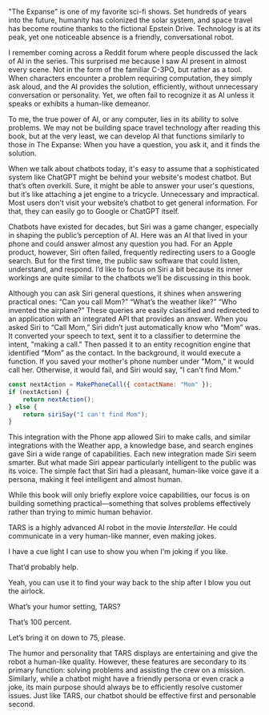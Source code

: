 "The Expanse" is one of my favorite sci-fi shows. Set hundreds of years into the future, humanity has colonized the solar system, and space travel has become routine thanks to the fictional Epstein Drive. Technology is at its peak, yet one noticeable absence is a friendly, conversational robot.

I remember coming across a Reddit forum where people discussed the lack of AI in the series. This surprised me because I saw AI present in almost every scene. Not in the form of the familiar C-3PO, but rather as a tool. When characters encounter a problem requiring computation, they simply ask aloud, and the AI provides the solution, efficiently, without unnecessary conversation or personality. Yet, we often fail to recognize it as AI unless it speaks or exhibits a human-like demeanor.

To me, the true power of AI, or any computer, lies in its ability to solve problems. We may not be building space travel technology after reading this book, but at the very least, we can develop AI that functions similarly to those in The Expanse: When you have a question, you ask it, and it finds the solution.

When we talk about chatbots today, it's easy to assume that a sophisticated system like ChatGPT might be behind your website's modest chatbot. But that’s often overkill. Sure, it might be able to answer your user's questions, but it’s like attaching a jet engine to a tricycle. Unnecessary and impractical. Most users don’t visit your website’s chatbot to get general information. For that, they can easily go to Google or ChatGPT itself.

Chatbots have existed for decades, but Siri was a game changer, especially in shaping the public’s perception of AI. Here was an AI that lived in your phone and could answer almost any question you had. For an Apple product, however, Siri often failed, frequently redirecting users to a Google search. But for the first time, the public saw software that could listen, understand, and respond. I’d like to focus on Siri a bit because its inner workings are quite similar to the chatbots we’ll be discussing in this book.

Although you can ask Siri general questions, it shines when answering practical ones: “Can you call Mom?” “What’s the weather like?” “Who invented the airplane?” These queries are easily classified and redirected to an application with an integrated API that provides an answer. When you asked Siri to “Call Mom,” Siri didn’t just automatically know who “Mom” was. It converted your speech to text, sent it to a classifier to determine the intent, "making a call." Then passed it to an entity recognition engine that identified “Mom” as the contact. In the background, it would execute a function. If you saved your mother's phone number under "Mom," it would call her. Otherwise, it would fail, and Siri would say, "I can't find Mom."

```js
const nextAction = MakePhoneCall({ contactName: "Mom" });
if (nextAction) {
	return nextAction();
} else {
	return siriSay("I can't find Mom");
}
```

This integration with the Phone app allowed Siri to make calls, and similar integrations with the Weather app, a knowledge base, and search engines gave Siri a wide range of capabilities. Each new integration made Siri seem smarter. But what made Siri appear particularly intelligent to the public was its voice. The simple fact that Siri had a pleasant, human-like voice gave it a persona, making it feel intelligent and almost human.

While this book will only briefly explore voice capabilities, our focus is on building something practical—something that solves problems effectively rather than trying to mimic human behavior.

<div class="block-ref">

TARS is a highly advanced AI robot in the movie *Interstellar*. He could communicate in a very human-like manner, even making jokes. 

<div class="chat-window" data-title="TARS and Cooper - Interstellar">

<div class="bubble left" data-info="TARS">

I have a cue light I can use to show you when I'm joking if you like.

</div>

<div class="bubble right" data-info="Cooper">

That’d probably help.

</div>

<div class="bubble left" data-info="TARS">

Yeah, you can use it to find your way back to the ship after I blow you out the airlock.

</div>

<div class="bubble right" data-info="Cooper">

What’s your humor setting, TARS?

</div>

<div class="bubble left" data-info="TARS">

That’s 100 percent.

</div>

<div class="bubble right" data-info="Cooper">

Let’s bring it on down to 75, please.

</div>

</div>

The humor and personality that TARS displays are entertaining and give the robot a human-like quality. However, these features are secondary to its primary function: solving problems and assisting the crew on a mission. Similarly, while a chatbot might have a friendly persona or even crack a joke, its main purpose should always be to efficiently resolve customer issues. Just like TARS, our chatbot should be effective first and personable second.

</div>